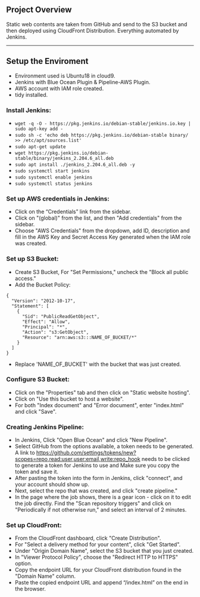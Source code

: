 ## Project Overview

Static web contents are taken from GitHub and send to the S3 bucket and then deployed using CloudFront Distribution. Everything automated by Jenkins.

---

## Setup the Enviroment

* Environment used is Ubuntu18 in cloud9.
* Jenkins with Blue Ocean Plugin & Pipeline-AWS Plugin.
* AWS account with IAM role created.
* tidy installed.

### Install Jenkins:

* `wget -q -O - https://pkg.jenkins.io/debian-stable/jenkins.io.key | sudo apt-key add -`
* `sudo sh -c 'echo deb https://pkg.jenkins.io/debian-stable binary/ >> /etc/apt/sources.list'`
* `sudo apt-get update`
* `wget https://pkg.jenkins.io/debian-stable/binary/jenkins_2.204.6_all.deb`
* `sudo apt install ./jenkins_2.204.6_all.deb -y`
* `sudo systemctl start jenkins`
* `sudo systemctl enable jenkins`
* `sudo systemctl status jenkins`

### Set up AWS credentials in Jenkins:

* Click on the “Credentials” link from the sidebar.
* Click on "(global)" from the list, and then "Add credentials" from the sidebar.
* Choose "AWS Credentials" from the dropdown, add ID, description and fill in the AWS Key and Secret Access Key generated when the IAM role was created.

### Set up S3 Bucket:

* Create S3 Bucket, For "Set Permissions," uncheck the "Block all public access."
* Add the Bucket Policy:
```
{
  "Version": "2012-10-17",
  "Statement": [
    {
      "Sid": "PublicReadGetObject",
      "Effect": "Allow",
      "Principal": "*",
      "Action": "s3:GetObject",
      "Resource": "arn:aws:s3:::NAME_OF_BUCKET/*"
    }
  ]
}
```
* Replace 'NAME_OF_BUCKET' with the bucket that was just created.

### Configure S3 Bucket:

* Click on the "Properties" tab and then click on  "Static website hosting".
* Click on "Use this bucket to host a website".
* For both "Index document" and "Error document", enter "index.html" and click "Save".

### Creating Jenkins Pipeline:

* In Jenkins, Click "Open Blue Ocean" and click "New Pipeline".
* Select GitHub from the options available, a token needs to be generated. A link to https://github.com/settings/tokens/new?scopes=repo,read:user,user:email,write:repo_hook needs to be clicked to generate a token for Jenkins to use and Make sure you copy the token and save it.
* After pasting the token into the form in Jenkins, click "connect", and your account should show up.
* Next, select the repo that was created, and click "create pipeline."
* In the page where the job shows, there is a gear icon - click on it to edit the job directly. Find the "Scan repository triggers" and click on "Periodically if not otherwise run," and select an interval of 2 minutes.

### Set up CloudFront:

* From the CloudFront dashboard, click "Create Distribution".
* For "Select a delivery method for your content", click "Get Started".
* Under "Origin Domain Name", select the S3 bucket that you just created.
* In "Viewer Protocol Policy", choose the "Redirect HTTP to HTTPS" option.
* Copy the endpoint URL for your CloudFront distribution found in the "Domain Name" column.
* Paste the copied endpoint URL and append “/index.html” on the end in the browser.



